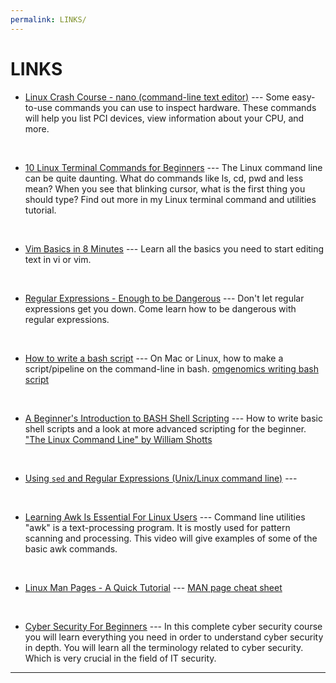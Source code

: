 ```yaml
---
permalink: LINKS/
---
```


# LINKS

* [Linux Crash Course - nano (command-line text editor)](https://www.youtube.com/watch?v=DLeATFgGM-A) ---
Some easy-to-use commands you can use to inspect hardware. 
These commands will help you list PCI devices, view information about your CPU, and more.
<br>

* [10 Linux Terminal Commands for Beginners](https://youtu.be/CpTfQ-q6MPU?si=5sUV0UmBhe3WNnw6) ---
The Linux command line can be quite daunting. What do commands like ls, cd, pwd and less mean? When you see that blinking cursor, what is the first thing you should type? Find out more in my Linux terminal command and utilities tutorial.
<br>

* [Vim Basics in 8 Minutes](https://youtu.be/ggSyF1SVFr4?si=gBFYxZAW_b9Wdtaz) ---
Learn all the basics you need to start editing text in vi or vim.
<br>

* [Regular Expressions - Enough to be Dangerous](https://youtu.be/bgBWp9EIlMM?si=5YItOVwzvKNwFtNp) ---
Don't let regular expressions get you down. Come learn how to be dangerous with regular expressions.
<br>

* [How to write a bash script](https://youtu.be/F-gskSl4pwQ?si=IQngbt2X2NJVqbc9) ---
On Mac or Linux, how to make a script/pipeline on the command-line in bash. 
[omgenomics writing bash script](omgenomics.com/writing-bash-script)
<br>

* [A Beginner's Introduction to BASH Shell Scripting](https://youtu.be/_n5ZegzieSQ?si=vC_1oQP0tRDKqi2U) ---
How to write basic shell scripts and a look at more advanced scripting for the beginner.
["The Linux Command Line" by William Shotts](http://linuxcommand.org/tlcl.php)
<br>

* [Using `sed` and Regular Expressions (Unix/Linux command line)](https://youtu.be/QaGhpqRll_k?si=xbwtjn2fk4FvbEBO) ---
<br>

* [Learning Awk Is Essential For Linux Users](https://youtu.be/9YOZmI-zWok?si=EPsV5VcdKk2gA5zg) ---
Command line utilities "awk"  is a text-processing program.  It is mostly used for pattern scanning and processing. This video will give examples of some of the basic awk commands.
<br>

* [Linux Man Pages - A Quick Tutorial](https://youtu.be/uJnrh9hAQR0?si=O2c7Kx2VUdMyX-TY) ---
[MAN page cheat sheet](https://www.linuxtrainingacademy.com/man)

<br>

* [Cyber Security For Beginners](https://youtu.be/U_P23SqJaDc?si=RPLTsxof22Pr3yCY) ---
In this complete cyber security course you will learn everything you need in order to understand cyber security in depth. You will learn all the terminology related to cyber security. Which is very crucial in the field of IT security.

<hr>
